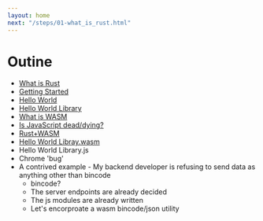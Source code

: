 ```yaml
---
layout: home
next: "/steps/01-what_is_rust.html"
---
```

# Outine
- [What is Rust](/steps/01-what_is_rust.html)
- [Getting Started](/steps/02-getting-started.html)
- [Hello World](/steps/03-hello-world.html)
- [Hello World Library](/steps/04-hello-world-library.html)
- [What is WASM](/steps/05-what-is-wasm.html)
- [Is JavaScript dead/dying?](/steps/06-death.html)
- [Rust+WASM](/steps/07-rust+wasm.html)
- [Hello World Libray.wasm](/steps/08-hw.wasm.html)
- Hello World Library.js
- Chrome 'bug'
- A contrived example
      - My backend developer is refusing to send data as anything other than bincode
    - bincode?
    - The server endpoints are already decided
    - The js modules are already written
    - Let's encorproate a wasm bincode/json utility
 